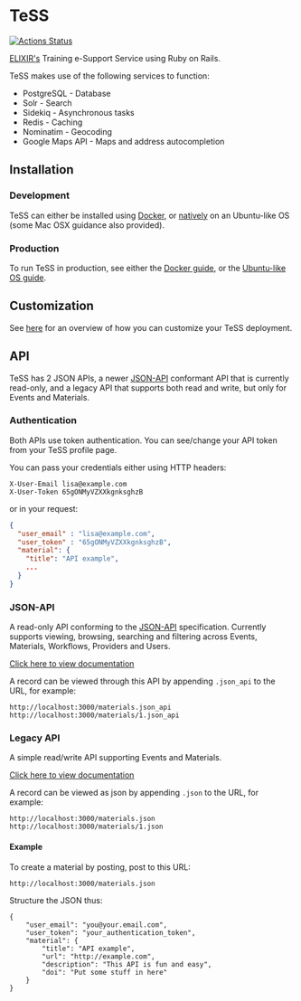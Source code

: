 # TeSS

[![Actions Status](https://github.com/ElixirTeSS/TeSS/workflows/Test/badge.svg)](https://github.com/ElixirTeSS/TeSS/actions)

[ELIXIR's](https://www.elixir-europe.org/) Training e-Support Service using Ruby on Rails.

TeSS makes use of the following services to function:
- PostgreSQL - Database
- Solr - Search
- Sidekiq - Asynchronous tasks
- Redis - Caching
- Nominatim - Geocoding
- Google Maps API - Maps and address autocompletion

## Installation

### Development
TeSS can either be installed using [Docker](docs/docker.md#Development), or [natively](docs/install.md) on an Ubuntu-like OS 
(some Mac OSX guidance also provided).

### Production

To run TeSS in production, see either the [Docker guide](docs/docker.md#Production), 
or the [Ubuntu-like OS guide](docs/production.md).

## Customization

See [here](docs/customization.md) for an overview of how you can customize your TeSS deployment.

## API

TeSS has 2 JSON APIs, a newer [JSON-API](https://jsonapi.org/) conformant API that is currently read-only, 
and a legacy API that supports both read and write, but only for Events and Materials.

### Authentication

Both APIs use token authentication. You can see/change your API token from your TeSS profile page.

You can pass your credentials either using HTTP headers:
```
X-User-Email lisa@example.com
X-User-Token 65gONMyVZXXkgnksghzB  
```

or in your request:

```json
{
  "user_email" : "lisa@example.com",
  "user_token" : "65gONMyVZXXkgnksghzB",  
  "material": {
    "title": "API example",
    ...
  }
}
```

### JSON-API

A read-only API conforming to the [JSON-API](https://jsonapi.org/) specification.
Currently supports viewing, browsing, searching and filtering across Events, Materials, Workflows, Providers and Users.

[Click here to view documentation](https://tess.elixir-europe.org/api) 

A record can be viewed through this API by appending `.json_api` to the URL, for example:

    http://localhost:3000/materials.json_api
    http://localhost:3000/materials/1.json_api

### Legacy API

A simple read/write API supporting Events and Materials.
  
[Click here to view documentation](https://tess.elixir-europe.org/api/legacy)

A record can be viewed as json by appending `.json` to the URL, for example:

    http://localhost:3000/materials.json
    http://localhost:3000/materials/1.json

#### Example

To create a material by posting, post to this URL:

    http://localhost:3000/materials.json

Structure the JSON thus:

    {
        "user_email": "you@your.email.com",
        "user_token": "your_authentication_token",
        "material": {
            "title": "API example",
            "url": "http://example.com",
            "description": "This API is fun and easy",
            "doi": "Put some stuff in here"
        }
    }
